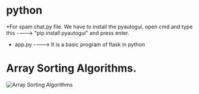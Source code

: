 # python

*For spam chat.py file. We have to install the pyautogui. 
open cmd and type this ----> "pip install pyautogui" and press enter.

* app.py ----> It is a basic program of flask in python

# Array Sorting Algorithms.
![Array Sorting Algorithms](https://user-images.githubusercontent.com/88045527/208253675-c7175d96-02e5-4d78-b508-85ddef356acb.png)
